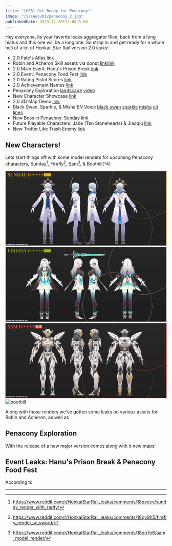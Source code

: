 ```yaml
---
title: "[HSR] Get Ready for Penacony!"
image: "/issues/01/penacony_2.jpg"
publishedDate: 2023-12-26T12:00-5:00
---
```

Hey everyone, its your favorite leaks aggregator Rice, back from a long hiatus and this one will be a long one. So strap in and get ready for a whole hell of a lot of Honkai: Star Rail version 2.0 leaks!

- 2.0 Fate's Atlas [link](https://www.reddit.com/r/HonkaiStarRail_leaks/comments/18r7e69/20_fates_atlas_via_foul/)
- Robin and Acheron Skill assets via donut [link](https://www.reddit.com/r/HonkaiStarRail_leaks/comments/18r4gxz/robin_skill_assets_via_donut/)[link](https://www.reddit.com/r/HonkaiStarRail_leaks/comments/18r4f8w/acheron_ult_assets_via_donut/)
- 2.0 Main Event: Hanu's Prison Break [link](https://www.reddit.com/r/HonkaiStarRail_leaks/comments/18r3ppk/20_main_event_via_c2tr/)
- 2.0 Event: Penacony Food Fest [link](https://www.reddit.com/r/HonkaiStarRail_leaks/comments/18qzk93/20_event_via_c2tr/)
- 2.0 Rating Pistol Scores [link](https://www.reddit.com/r/HonkaiStarRail_leaks/comments/18qzcho/20_characters_rating_pistol_score_via_c2tr/)
- 2.0 Achievement Names [link](https://www.reddit.com/r/HonkaiStarRail_leaks/comments/18qxb8d/20_achievement_names/)
- Penacony Exploration [landscape](https://www.reddit.com/r/HonkaiStarRail_leaks/comments/18r9dnu/penacony_landscape_via_hexenzirkel/) [video](https://www.reddit.com/r/HonkaiStarRail_leaks/comments/18qquvw/penacony_exploration/) 
- New Character Showcase [link](https://www.reddit.com/r/HonkaiStarRail_leaks/comments/18qqugg/another_showcase_of_the_new_characters/)
- 2.0 3D Map Demo [link](https://twitter.com/c2tr_/status/1740367032800125113)
- Black Swan, Sparkle, & Misha EN Voice [black swan](https://files.catbox.moe/1jbj7i.mp4) [sparkle](https://imgur.com/a/JcQannZ) [misha](https://imgur.com/a/qBBmFAy) [ult lines](https://imgur.com/a/ki3rPaF)
- New Boss in Penacony: Sunday [link](https://www.reddit.com/r/HonkaiStarRail_leaks/comments/18smgat/penacony_new_boss/)
- Future Playable Characters: Jade (Ten Stonehearts) & Jiaoqiu [link](https://www.reddit.com/r/HonkaiStarRail_leaks/comments/18slvzq/info_about_future_playable_characters_via_donut/)
- New Trotter Like Trash Enemy [link](https://imgur.com/a/PatZcrI)

## New Characters!
Lets start things off with some model renders for upcoming Penacony characters, Sunday[^1], Firefly[^2], Sam[^3], & Boothill[^4]

![sunday](/public/issues/01/sunday.webp)
![firefly](/public/issues/01/firefly.webp)
![sam](/public/issues/01/sam.webp)
![boothill](https://www.reddit.com/r/HonkaiStarRail_leaks/comments/18qleti/boothill_model_via_zaychikrails/)

Along with those renders we've gotten some leaks on various assets for Robin and Acheron, as well as 
## Penacony Exploration
With the release of a new major version comes along with it new maps! 

## Event Leaks: Hanu's Prison Break & Penacony Food Fest
According to 

---
[^1]: https://www.reddit.com/r/HonkaiStarRail_leaks/comments/18qvecv/sunday_render_with_rarity/
[^2]: https://www.reddit.com/r/HonkaiStarRail_leaks/comments/18qv9h5/firefly_render_w_sword/
[^3]: https://www.reddit.com/r/HonkaiStarRail_leaks/comments/18qn7o6/sam_model_render/
